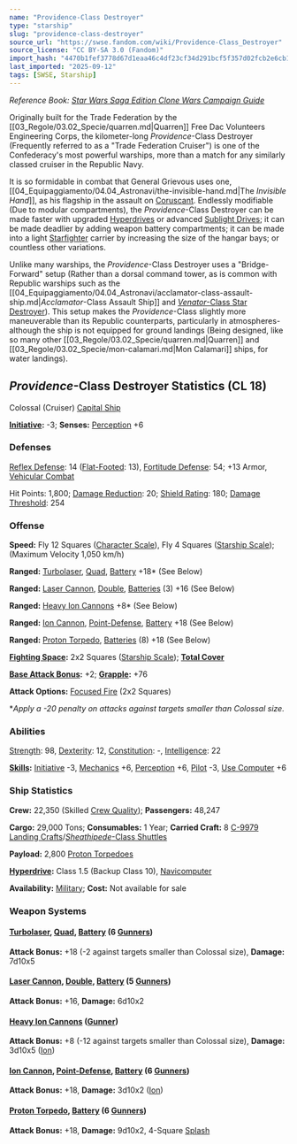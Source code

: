 ```yaml
---
name: "Providence-Class Destroyer"
type: "starship"
slug: "providence-class-destroyer"
source_url: "https://swse.fandom.com/wiki/Providence-Class_Destroyer"
source_license: "CC BY-SA 3.0 (Fandom)"
import_hash: "4470b1fef3778d67d1eaa46c4df23cf34d291bcf5f357d02fcb2e6cb109d9b73"
last_imported: "2025-09-12"
tags: [SWSE, Starship]
---
```

*Reference Book: [Star Wars Saga Edition Clone Wars Campaign Guide](https://swse.fandom.com/wiki/Star_Wars_Saga_Edition_Clone_Wars_Campaign_Guide)*

Originally built for the Trade Federation by the [[03_Regole/03.02_Specie/quarren.md|Quarren]] Free Dac Volunteers Engineering Corps, the kilometer-long *Providence*-Class Destroyer (Frequently referred to as a "Trade Federation Cruiser") is one of the Confederacy's most powerful warships, more than a match for any similarly classed cruiser in the Republic Navy.

It is so formidable in combat that General Grievous uses one, [[04_Equipaggiamento/04.04_Astronavi/the-invisible-hand.md|The *Invisible Hand*]], as his flagship in the assault on [Coruscant](https://swse.fandom.com/wiki/Coruscant). Endlessly modifiable (Due to modular compartments), the *Providence*-Class Destroyer can be made faster with upgraded [Hyperdrives](https://swse.fandom.com/wiki/Hyperdrives) or advanced [Sublight Drives](https://swse.fandom.com/wiki/Sublight_Drives); it can be made deadlier by adding weapon battery compartments; it can be made into a light [Starfighter](https://swse.fandom.com/wiki/Starfighter) carrier by increasing the size of the hangar bays; or countless other variations.

Unlike many warships, the *Providence*-Class Destroyer uses a "Bridge-Forward" setup (Rather than a dorsal command tower, as is common with Republic warships such as the [[04_Equipaggiamento/04.04_Astronavi/acclamator-class-assault-ship.md|*Acclamator*-Class Assault Ship]] and [*Venator*-Class Star Destroyer](https://swse.fandom.com/wiki/Venator-Class_Star_Destroyer)). This setup makes the *Providence*-Class slightly more maneuverable than its Republic counterparts, particularly in atmospheres- although the ship is not equipped for ground landings (Being designed, like so many other [[03_Regole/03.02_Specie/quarren.md|Quarren]] and [[03_Regole/03.02_Specie/mon-calamari.md|Mon Calamari]] ships, for water landings).

## *Providence*-Class Destroyer Statistics (CL 18)
Colossal (Cruiser) [Capital Ship](https://swse.fandom.com/wiki/Capital_Ship)

**[Initiative](https://swse.fandom.com/wiki/Initiative):** -3; **Senses:** [Perception](https://swse.fandom.com/wiki/Perception) +6
### Defenses
[Reflex Defense](https://swse.fandom.com/wiki/Reflex_Defense_(Vehicles)): 14 ([Flat-Footed](https://swse.fandom.com/wiki/Flat-Footed): 13), [Fortitude Defense](https://swse.fandom.com/wiki/Fortitude_Defense_(Vehicles)): 54; +13 Armor, [Vehicular Combat](https://swse.fandom.com/wiki/Vehicular_Combat)

Hit Points: 1,800; [Damage Reduction](https://swse.fandom.com/wiki/Damage_Reduction): 20; [Shield Rating](https://swse.fandom.com/wiki/Shield_Rating): 180; [Damage Threshold](https://swse.fandom.com/wiki/Damage_Threshold_(Vehicles)): 254
### Offense
**Speed:** Fly 12 Squares ([Character Scale](https://swse.fandom.com/wiki/Character_Scale)), Fly 4 Squares ([Starship Scale](https://swse.fandom.com/wiki/Starship_Scale)); (Maximum Velocity 1,050 km/h)

**Ranged:** [Turbolaser](https://swse.fandom.com/wiki/Turbolaser), [Quad](https://swse.fandom.com/wiki/Quad), [Battery](https://swse.fandom.com/wiki/Battery) +18* (See Below)

**Ranged:** [Laser Cannon](https://swse.fandom.com/wiki/Laser_Cannon), [Double](https://swse.fandom.com/wiki/Double), [Batteries](https://swse.fandom.com/wiki/Weapon_Batteries) (3) +16 (See Below)

**Ranged:** [Heavy Ion Cannons](https://swse.fandom.com/wiki/Heavy_Ion_Cannons) +8* (See Below)

**Ranged:** [Ion Cannon](https://swse.fandom.com/wiki/Ion_Cannon), [Point-Defense](https://swse.fandom.com/wiki/Point-Defense), [Battery](https://swse.fandom.com/wiki/Battery) +18 (See Below)

**Ranged:** [Proton Torpedo](https://swse.fandom.com/wiki/Proton_Torpedo), [Batteries](https://swse.fandom.com/wiki/Batteries) (8) +18 (See Below)

**[Fighting Space](https://swse.fandom.com/wiki/Fighting_Space):** 2x2 Squares ([Starship Scale](https://swse.fandom.com/wiki/Starship_Scale)); **[Total Cover](https://swse.fandom.com/wiki/Total_Cover)**

**[Base Attack Bonus](https://swse.fandom.com/wiki/Base_Attack_Bonus):** +2; **[Grapple](https://swse.fandom.com/wiki/Grapple):** +76

**Attack Options:** [Focused Fire](https://swse.fandom.com/wiki/Focused_Fire) (2x2 Squares)

**Apply a -20 penalty on attacks against targets smaller than Colossal size.*
### Abilities
[Strength](https://swse.fandom.com/wiki/Strength): 98, [Dexterity](https://swse.fandom.com/wiki/Dexterity): 12, [Constitution](https://swse.fandom.com/wiki/Constitution): -, [Intelligence](https://swse.fandom.com/wiki/Intelligence): 22

**[Skills](https://swse.fandom.com/wiki/Skills):** [Initiative](https://swse.fandom.com/wiki/Initiative) -3, [Mechanics](https://swse.fandom.com/wiki/Mechanics) +6, [Perception](https://swse.fandom.com/wiki/Perception) +6, [Pilot](https://swse.fandom.com/wiki/Pilot) -3, [Use Computer](https://swse.fandom.com/wiki/Use_Computer) +6
### Ship Statistics
**Crew:** 22,350 (Skilled [Crew Quality](https://swse.fandom.com/wiki/Crew_Quality)); **Passengers:** 48,247

**Cargo:** 29,000 Tons; **Consumables:** 1 Year; **Carried Craft:** 8 [C-9979 Landing Crafts](https://swse.fandom.com/wiki/C-9979_Landing_Crafts)/[*Sheathipede*-Class Shuttles](https://swse.fandom.com/wiki/Sheathipede-Class_Shuttles)

**Payload:** 2,800 [Proton Torpedoes](https://swse.fandom.com/wiki/Proton_Torpedoes)

**[Hyperdrive](https://swse.fandom.com/wiki/Hyperdrive):** Class 1.5 (Backup Class 10), [Navicomputer](https://swse.fandom.com/wiki/Navicomputer)

**Availability:** [Military](https://swse.fandom.com/wiki/Military); **Cost:** Not available for sale
### Weapon Systems
#### **[Turbolaser](https://swse.fandom.com/wiki/Turbolaser), [Quad](https://swse.fandom.com/wiki/Quad), [Battery](https://swse.fandom.com/wiki/Weapon_Batteries) (6 [Gunners](https://swse.fandom.com/wiki/Gunners))**
**Attack Bonus:** +18 (-2 against targets smaller than Colossal size), **Damage:** 7d10x5
#### **[Laser Cannon](https://swse.fandom.com/wiki/Laser_Cannon), [Double](https://swse.fandom.com/wiki/Double), [Battery](https://swse.fandom.com/wiki/Weapon_Batteries) (5 [Gunners](https://swse.fandom.com/wiki/Gunners))**
**Attack Bonus:** +16, **Damage:** 6d10x2

#### **[Heavy Ion Cannons](https://swse.fandom.com/wiki/Heavy_Ion_Cannons) ([Gunner](https://swse.fandom.com/wiki/Gunner))**
**Attack Bonus:** +8 (-12 against targets smaller than Colossal size), **Damage:** 3d10x5 ([Ion](https://swse.fandom.com/wiki/Ion))

#### **[Ion Cannon](https://swse.fandom.com/wiki/Ion_Cannon), [Point-Defense](https://swse.fandom.com/wiki/Point-Defense), [Battery](https://swse.fandom.com/wiki/Weapon_Batteries) (6 [Gunners](https://swse.fandom.com/wiki/Gunners))**
**Attack Bonus:** +18, **Damage:** 3d10x2 ([Ion](https://swse.fandom.com/wiki/Ion))
#### **[Proton Torpedo](https://swse.fandom.com/wiki/Proton_Torpedo), [Battery](https://swse.fandom.com/wiki/Battery) (6 [Gunners](https://swse.fandom.com/wiki/Gunners))**
**Attack Bonus:** +18, **Damage:** 9d10x2, 4-Square [Splash](https://swse.fandom.com/wiki/Splash)